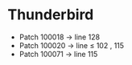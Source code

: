 # Thunderbird

- Patch 100018 → line 128
- Patch 100020 → line ≤ 102 , 115
- Patch 100071 → line 115